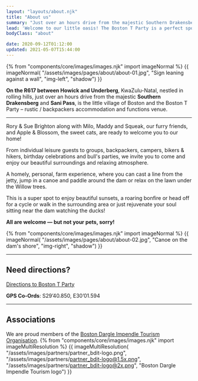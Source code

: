 ```yaml
---
layout: "layouts/about.njk"
title: "About us"
summary: "Just over an hours drive from the majestic Southern Drakensberg and Sani Pass, is the little village of Boston and the Boston T Party – rustic / backpackers accommodation and functions venue."
lead: 'Welcome to our little oasis! The Boston T Party is a perfect spot if you need <a href="/accommodation">somewhere to stay</a> or an authentic <a href="/venue-hire">venue to hold your function</a>.'
bodyClass: "about"

date: 2020-09-12T01:12:00
updated: 2021-05-07T15:44:00
---
```


{% from "components/core/images/images.njk" import imageNormal %}
{{ imageNormal(
  "/assets/images/pages/about/about-01.jpg",
  "Sign leaning against a wall",
  "img-left",
  "shadow")
}}

**On the R617 between Howick and Underberg**, KwaZulu-Natal, nestled in rolling hills, just over an hours drive from the majestic **Southern Drakensberg** and **Sani Pass**, is the little village of Boston and the Boston T Party – rustic / backpackers accommodation and functions venue.

---

Rory & Sue Brighton along with Milo, Maddy and Squeak, our furry friends, and Apple & Blossom, the sweet cats, are ready to welcome you to our home!

From individual leisure guests to groups, backpackers, campers, bikers & hikers, birthday celebrations and bull's parties, we invite you to come and enjoy our beautiful surroundings and relaxing atmosphere.

A homely, personal, farm experience, where you can cast a line from the jetty, jump in a canoe and paddle around the dam or relax on the lawn under the Willow trees.

This is a super spot to enjoy beautiful sunsets, a roaring bonfire or head off for a cycle or walk in the surrounding area or just rejuvenate your soul sitting near the dam watching the ducks!

**All are welcome &mdash; but not your pets, sorry!**

{% from "components/core/images/images.njk" import imageNormal %}
{{ imageNormal(
  "/assets/images/pages/about/about-02.jpg",
  "Canoe on the dam's shore",
  "img-right",
  "shadow")
}}

---

## Need directions?

[Directions to Boston T Party][1]

**GPS Co-Ords**: S29&rsquo;40.850, E30&rsquo;01.594

---

## Associations

We are proud members of the [Boston Dargle Impendle Tourism Organisation][2].
{% from "components/core/images/images.njk" import imageMultiResolution %}
{{ imageMultiResolution(
  "/assets/images/partners/partner_bdit-logo.png",
  "/assets/images/partners/partner_bdit-logo@1.5x.png",
  "/assets/images/partners/partner_bdit-logo@2x.png",
  "Boston Dargle Impendle Tourism logo")
}}

[1]: /contact/directions
[2]: https://bditourism.co.za/
